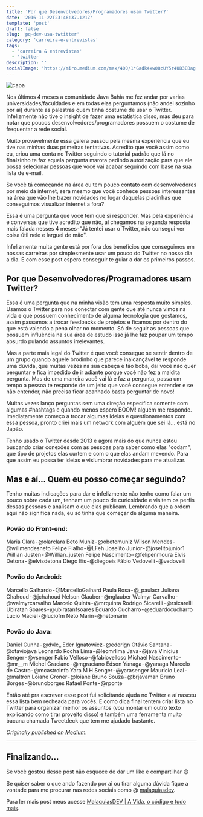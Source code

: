 ```yaml
---
title: 'Por que Desenvolvedores/Programadores usam Twitter?'
date: '2016-11-22T23:46:37.121Z'
template: 'post'
draft: false
slug: 'pq-dev-usa-twtitter'
category: 'carreira-e-entrevistas'
tags:
  - 'carreira & entrevistas'
  - 'twitter'
description: ''
socialImage: 'https://miro.medium.com/max/400/1*Gadk4xw08cUY5r4UB3EBag.png'
---
```


![capa](https://miro.medium.com/max/400/1*Gadk4xw08cUY5r4UB3EBag.png)

Nos últimos 4 meses a comunidade Java Bahia me fez andar por varias universidades/faculdades e em todas elas perguntamos (não andei sozinho por aí) durante as palestras quem tinha costume de usar o Twitter. Infelizmente não tive o insight de fazer uma estatística disso, mas deu para notar que poucos desenvolvedores/programadores possuem o costume de frequentar a rede social.

Muito provavelmente essa galera passou pela mesma experiência que eu tive nas minhas duas primeiras tentativas. Acredito que você assim como eu, criou uma conta no Twitter seguindo o tutorial padrão que lá no finalzinho te faz aquela pergunta marota pedindo autorização para que ele possa selecionar pessoas que você vai acabar seguindo com base na sua lista de e-mail.

Se você tá começando na área ou tem pouco contato com desenvolvedores por meio da internet, será mesmo que você conhece pessoas interessantes na área que vão lhe trazer novidades no lugar daquelas piadinhas que conseguimos visualizar internet a fora?

Essa é uma pergunta que você tem que si responder. Mas pela experiência e conversas que tive acredito que não, aí chegamos na segunda resposta mais falada nesses 4 meses - "Já tentei usar o Twitter, não consegui ver coisa útil nele e larguei de mão".

Infelizmente muita gente está por fora dos benefícios que conseguimos em nossas carreiras por simplesmente usar um pouco do Twitter no nosso dia a dia. E com esse post espero conseguir te guiar a dar os primeiros passos.

## Por que Desenvolvedores/Programadores usam Twitter?

Essa é uma pergunta que na minha visão tem uma resposta muito simples. Usamos o Twitter para nos conectar com gente que até nunca vimos na vida e que possuem conhecimento de alguma tecnologia que gostamos, assim passamos a trocar feedbacks de projetos e ficamos por dentro do que está valendo a pena olhar no momento. Só de seguir as pessoas que possuem influência na sua área de estudo isso já lhe faz poupar um tempo absurdo pulando assuntos irrelevantes.

Mas a parte mais legal do Twitter é que você consegue se sentir dentro de um grupo quando aquele brodinho que parece inalcançável te responde uma dúvida, que muitas vezes na sua cabeça é tão boba, daí você não quer perguntar e fica impedido de ir adiante porque você não fez a maldita pergunta. Mas de uma maneira você vai lá e faz a pergunta, passa um tempo a pessoa te responde de um jeito que você consegue entender e se não entender, não precisa ficar acanhado basta perguntar de novo!

Muitas vezes lanço perguntas sem uma direção específica somente com algumas #hashtags e quando menos espero BOOM! alguém me responde. Imediatamente começo a trocar algumas ideias e questionamentos com essa pessoa, pronto criei mais um network com alguém que sei lá… está no Japão.

Tenho usado o Twitter desde 2013 e agora mais do que nunca estou buscando criar conexões com as pessoas para saber como elas "codam", que tipo de projetos elas curtem e com o que elas andam mexendo. Para que assim eu possa ter ideias e vislumbrar novidades para me atualizar.

## Mas e aí… Quem eu posso começar seguindo?

Tenho muitas indicações para dar e infelizmente não tenho como falar um pouco sobre cada um, tenham um pouco de curiosidade e visitem os perfis dessas pessoas e analisam o que elas publicam. Lembrando que a ordem aqui não significa nada, eu só tinha que começar de alguma maneira.

### Povão do Front-end:

Maria Clara - @olarclara
Beto Muniz - @obetomuniz
Wilson Mendes - @willmendesneto
Felipe Fialho - @LFeh
Joselito Junior - @joselitojunior1
Willian Justen - @Willian_justen
Felipe Nascimento - @felipenmoura
Elvis Detona - @elvisdetona
Diego Eis - @diegoeis
Fábio Vedovelli - @vedovelli

### Povão do Android:

Marcello Galhardo - @MarcelloGalhard
Paula Rosa - @\_paulacr
Juliana Chahoud - @jchahoud
Nelson Glauber - @nglauber
Walmyr Carvalho - @walmyrcarvalho
Marcelo Quinta - @mrquinta
Rodrigo Sicarelli - @rsicarelli
Ubiratan Soares - @ubiratanfsoares
Eduardo Cucharro - @eduardocucharro
Lucio Maciel - @luciofm
Neto Marin - @netomarin

### Povão do Java:

Daniel Cunha - @dvlc\_
Eder Ignatowicz - @ederign
Otávio Santana - @otaviojava
Leonardo Rocha Lima - @leomrlima
Java - @java
Vinicius Senger - @vsenger
Fabio Velloso - @fabiovelloso
Michael Nascimento - @mr\_\_m
Michel Graciano - @mgraciano
Edson Yanaga - @yanaga
Marcelo de Castro - @mcastroinfo
Yara M H Senger - @yarasenger
Mauricio Leal - @maltron
Loiane Groner - @loiane
Bruno Souza - @brjavaman
Bruno Borges - @brunoborges
Rafael Ponte - @rponte

Então até pra escrever esse post fui solicitando ajuda no Twitter e aí nasceu essa lista bem recheada para vocês. E como dica final tentem criar lista no Twitter para organizar melhor os assuntos (vou montar um outro texto explicando como tirar proveito disso) e também uma ferramenta muito bacana chamada Tweetdeck que tem me ajudado bastante.

_Originally published on [Medium](https://medium.com/tableless/por-que-desenvolvedores-programadores-usam-twitter-b37cc9fcde23)._

---

## Finalizando…

Se você gostou desse post não esquece de dar um like e compartilhar 😄

Se quiser saber o que ando fazendo por ai ou tirar alguma dúvida fique a vontade para me procurar nas redes sociais como @ [malaquiasdev](https://twitter.com/malaquiasdev).

Para ler mais post meus acesse [MalaquiasDEV | A Vida, o código e tudo mais](http://malaquias.dev).
